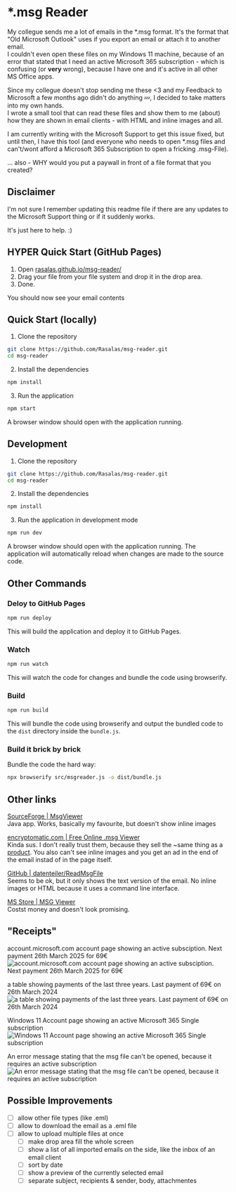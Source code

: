 # *.msg Reader

My collegue sends me a lot of emails in the *.msg format. It's the format that "Old Microsoft Outlook" uses if you export an email or attach it to another email.  
I couldn't even open these files on my Windows 11 machine, because of an error that stated that I need an active Microsoft 365 subscription - which is confusing (or **very** wrong), because I have one and it's active in all other MS Office apps.

Since my collegue doesn't stop sending me these <3 and my Feedback to Microsoft a few months ago didn't do anything 💤, I decided to take matters into my own hands.  
I wrote a small tool that can read these files and show them to me (about) how they are shown in email clients - with HTML and inline images and all.

I am currently writing with the Microsoft Support to get this issue fixed, but until then, I have this tool (and everyone who needs to open *.msg files and can't/wont afford a Microsoft 365 Subscription to open a fricking .msg-File).  

... also - WHY would you put a paywall in front of a file format that you created?

## Disclaimer
I'm not sure I remember updating this readme file if there are any updates to the Microsoft Support thing or if it suddenly works.  

It's just here to help. :)


## HYPER Quick Start (GitHub Pages)
1. Open [rasalas.github.io/msg-reader/](https://rasalas.github.io/msg-reader/)
2. Drag your file from your file system and drop it in the drop area.
3. Done.  

You should now see your email contents


## Quick Start (locally)
1. Clone the repository
```bash
git clone https://github.com/Rasalas/msg-reader.git
cd msg-reader
```

2. Install the dependencies
```bash
npm install
```

3. Run the application
```bash
npm start
```
A browser window should open with the application running.


## Development
1. Clone the repository
```bash
git clone https://github.com/Rasalas/msg-reader.git
cd msg-reader
```

2. Install the dependencies
```bash
npm install 
```

3. Run the application in development mode
```bash
npm run dev
```

A browser window should open with the application running. The application will automatically reload when changes are made to the source code.

## Other Commands

### Deloy to GitHub Pages
```bash
npm run deploy
```
This will build the application and deploy it to GitHub Pages.

### Watch
```bash
npm run watch
```
This will watch the code for changes and bundle the code using browserify.

### Build

```bash
npm run build
```
This will bundle the code using browserify and output the bundled code to the `dist` directory inside the `bundle.js`.

### Build it brick by brick

Bundle the code the hard way:
```bash
npx browserify src/msgreader.js -o dist/bundle.js
```


## Other links

[SourceForge | MsgViewer](https://sourceforge.net/projects/msgviewer/postdownload)  
Java app. Works, basically my favourite, but doesn't show inline images

[encryptomatic.com | Free Online .msg Viewer](https://www.encryptomatic.com/viewer/)  
Kinda sus. I don't really trust them, because they sell the ~same thing as a [product](https://www.encryptomatic.com/msgviewer/msgviewerpro.html). You also can't see inline images and you get an ad in the end of the email instad of in the page itself.

[GitHub | datenteiler/ReadMsgFile](https://github.com/datenteiler/ReadMsgFile)  
Seems to be ok, but it only shows the text version of the email. No inline images or HTML because it uses a command line interface.

[MS Store | MSG Viewer](https://apps.microsoft.com/detail/9nwsk3187kv3?hl=de-DE&gl=DE)  
Costst money and doesn't look promising.

## "Receipts"
account.microsoft.com account page showing an active subsciption. Next payment 26th March 2025 for 69€
![account.microsoft.com account page showing an active subsciption. Next payment 26th March 2025 for 69€](doc/res/microsoft-accounts-webpage.png)

a table showing payments of the last three years. Last payment of 69€ on 26th March 2024
![a table showing payments of the last three years. Last payment of 69€ on 26th March 2024](doc/res/abrechnungsverlauf.png)

Windows 11 Account page showing an active Microsoft 365 Single subscription
![Windows 11 Account page showing an active Microsoft 365 Single subscription](doc/res/windows-account-page.png)

An error message stating that the msg file can't be opened, because it requires an active subscription
![An error message stating that the msg file can't be opened, because it requires an active subscription](doc/res/new-outlook-error-message.png)

## Possible Improvements
- [ ] allow other file types (like .eml)
- [ ] allow to download the email as a .eml file
- [ ] allow to upload multiple files at once
  - [ ] make drop area fill the whole screen
  - [ ] show a list of all imported emails on the side, like the inbox of an email client 
  - [ ] sort by date
  - [ ] show a preview of the currently selected email
  - [ ] separate subject, recipients & sender, body, attachmentes